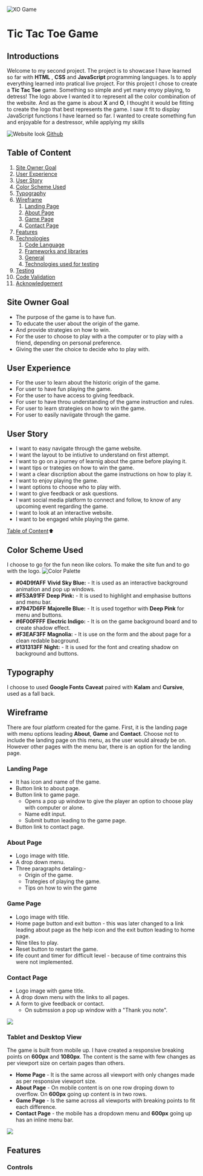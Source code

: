 ![XO Game](assets/images/logo-6kb-250x250.png) 

# Tic Tac Toe Game

## Introductions

Welcome to my second project. The project is to showcase I have learned so far with **HTML** , **CSS** and **JavaScript** programming languages. Is to apply everything learned into pratical live project. For this project I chose to create a **Tic Tac Toe** game. Something so simple and yet many enyoy playing, to detress! The logo above I wanted it to represent all the color combination of the website. And as the game is about **X** and **O**, I thought it would be fitting to create the logo that best represents the game. I saw it fit to display JavaScript functions I have learned so far. I wanted to create something fun and enjoyable for a destressor, while applying my skills

![Website look]()
[Github](https:)




## Table of Content
1. [Site Owner Goal](#site-owner-goal)
2. [User Experience](#user-experience)  
3. [User Story](#user-story)
4. [Color Scheme Used](#color-scheme-used)
5. [Typography](#typography)
6. [Wireframe](#wireframe)
    1. [Landing Page](#landing-page)
    2. [About Page](#about-page)
    3. [Game Page](#game-page)
    4. [Contact Page](#contact-page)
6. [Features](#features)
7. [Technologies](#technologies)
    1. [Code Language](#technologies)
    2. [Frameworks and libraries](#technologies)
    3. [General](#technologies)
    4. [Technologies used for testing](#technologies-used-for-testing)
8. [Testing](#testing)
13. [Code Validation](#code-validation)
14. [Acknowledgement](#acknowledgement)




## Site Owner Goal 

* The purpose of the game is to have fun. 
* To educate the user about the origin of the game.
* And provide strategies on how to win.
* For the user to choose to play with a the computer or to play with a friend, depending on personal preference. 
* Giving the user the choice to decide who to play with.



## User Experience  

* For the user to learn about the historic origin of the game.
* For user to have fun playing the game. 
* For the user to have access to giving feedback.
* For user to have throu understanding of the game instruction and rules.
* For user to learn strategies on how to win the game.
* For user to easily naviigate through the game. 



## User Story 
* I want to easy navigate through the game website.
* I want the layout to be intiutive to understand on first attempt.
* I want to go on a journey of learnig about the game before playing it.
* I want tips or trategies on how to win the game.
* I want a clear discription about the game instructions on how to play it.
* I want to enjoy playing the game.
* I want options to choose who to play with.
* I want to give feedback or ask questions.
* I want social media platform to connect and follow, to know of any upcoming event regarding the game.
* I want to look at an interactive website. 
* I want to be engaged while playing the game.
 

[Table of Content](#table-of-content):arrow_up:  



## Color Scheme Used 

I choose to go for the fun neon like colors. To make the site fun and to go with the logo. 
![Color Palette](assets/images/colorpalette-3kb-500x152.png) 

* __#04D9fAFF__ __Vivid Sky Blue:__ - It is used as an interactive background animation and pop up windows. 
* __#F53A91FF__ __Deep Pink:__ - It is used to highlight and emphasise buttons and menu bar.
* __#7947D6FF__ __Majorelle Blue:__ - It is used togethor with **Deep Pink** for menu and buttons.
* __#6F00FFFF__ __Electric Indigo:__ - It is on the game background board and to create shadow effect.
* __#F3EAF3FF__ __Magnolia:__ - It is use on the form and the about page for a clean redable bacground.
* __#131313FF__ __Night:__ - It is used for the font and creating shadow on background and buttons.



## Typography
I choose to used **Google Fonts** **Caveat** paired with **Kalam**  and **Cursive**, used as a fall back. 



## Wireframe 
There are four platform created for the game. First, it is the landing page with menu options leading **About**, **Game** and **Contact**. Choose not to include the landing page on this menu, as the user would already be on. However other pages with the menu bar, there is an option for the landing page.


### Landing Page
* It has icon and name of the game.
* Button link to about page.
* Button link to game page. 
    * Opens a pop up window to give the player an option to choose play with computer or alone.
    * Name edit input.
    * Submit button leading to the game page.  
* Button link to contact page.


### About Page
* Logo image with title.
* A drop down menu.
* Three paragraphs detaling:-
    * Origin of the game.
    * Trategies of playing the game.
    * Tips on how to win the game 


### Game Page
* Logo image with title.
* Home page button and exit button - this was later changed to a link leading about page as the help icon and the exit button leading to home page.  
* Nine tiles to play.
* Reset button to restart the game. 
* life count and timer for difficult level - because of time contrains this were not implemented.


### Contact Page
* Logo image with game title.
* A drop down menu with the links to all pages.
* A form to give feedback or contact.
    * On submssion a pop up window with a "Thank you note".

![](assets/wireframe/mobileView-32kb-764x391.png) 


### Tablet and Desktop View
The game is built from mobile up. I have created a responsive breaking points on **600px** and **1080px**. The content is the same with few changes as per viewport size on certain pages than others. 
* __Home Page__ - It is the same across all viewport with only changes made as per responsive viewport size.
* __About Page__ - On mobile content is on one row droping down to overflow. On **600px** going up content is in two rows.
* __Game Page__ - Is the same across all viewports with breaking points to fit each difference. 
* __Contact Page__ - the mobile has a dropdown menu and **600px** going up has an inline menu bar.

![](assets/wireframe/TabletView-19kb-540x771.png) 



## Features 

### Controls







